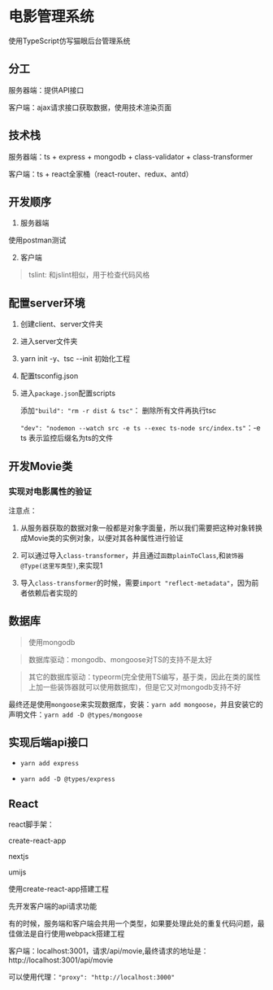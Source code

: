 # 电影管理系统

使用TypeScript仿写猫眼后台管理系统

## 分工

服务器端：提供API接口

客户端：ajax请求接口获取数据，使用技术渲染页面

## 技术栈

服务器端：ts + express + mongodb + class-validator + class-transformer

客户端：ts + react全家桶（react-router、redux、antd）

## 开发顺序

1. 服务器端

使用postman测试

2. 客户端

> tslint: 和jslint相似，用于检查代码风格

## 配置server环境

1. 创建client、server文件夹

2. 进入server文件夹

3. yarn init -y、tsc --init 初始化工程

5. 配置tsconfig.json 

6. 进入`package.json`配置scripts
  
   添加```"build": "rm -r dist & tsc"```： 删除所有文件再执行tsc

   ```"dev": "nodemon --watch src -e ts --exec ts-node src/index.ts"```：-e ts 表示监控后缀名为ts的文件

## 开发Movie类

### 实现对电影属性的验证

注意点：

1. 从服务器获取的数据对象一般都是对象字面量，所以我们需要把这种对象转换成Movie类的实例对象，以便对其各种属性进行验证

2. 可以通过导入`class-transformer`，并且通过`函数plainToClass`,和`装饰器@Type(这里写类型)`,来实现1

3. 导入`class-transformer`的时候，需要`import "reflect-metadata"`，因为前者依赖后者实现的

## 数据库

>使用mongodb

>数据库驱动：mongodb、mongoose对TS的支持不是太好

>其它的数据库驱动：typeorm(完全使用TS编写，基于类，因此在类的属性上加一些装饰器就可以使用数据库)，但是它又对mongodb支持不好

最终还是使用`mongoose`来实现数据库，安装：`yarn add mongoose`，并且安装它的声明文件：`yarn add -D @types/mongoose`

## 实现后端api接口

- `yarn add express`

- `yarn add -D @types/express`

## React

react脚手架：

create-react-app

nextjs

umijs

使用create-react-app搭建工程

先开发客户端的api请求功能

有的时候，服务端和客户端会共用一个类型，如果要处理此处的重复代码问题，最佳做法是自行使用webpack搭建工程

客户端：localhost:3001，请求/api/movie,最终请求的地址是：http://localhost:3001/api/movie

可以使用代理：`"proxy": "http://localhost:3000"`
